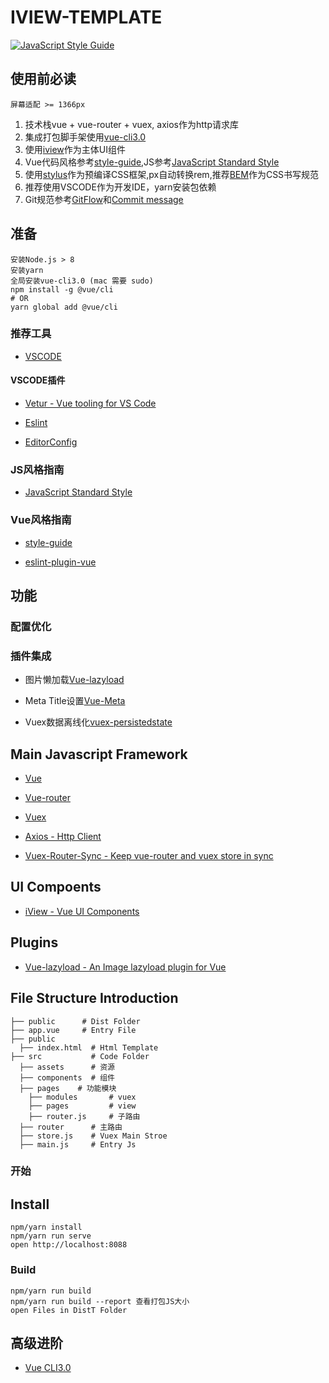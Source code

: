 # IVIEW-TEMPLATE
[![JavaScript Style Guide](https://img.shields.io/badge/code_style-standard-brightgreen.svg)](https://standardjs.com)

## 使用前必读
`屏幕适配 >= 1366px`
1. 技术栈vue + vue-router + vuex, axios作为http请求库
2. 集成打包脚手架使用[vue-cli3.0](https://cli.vuejs.org)
3. 使用[iview](https://www.iviewui.com)作为主体UI组件
4. Vue代码风格参考[style-guide](https://vuefe.cn/v2/style-guide/),JS参考[JavaScript Standard Style](https://standardjs.com/rules-zhcn.html)
5. 使用[stylus](https://www.zhangxinxu.com/jq/stylus/)作为预编译CSS框架,px自动转换rem,推荐[BEM](https://www.w3cplus.com/css/bem-definitions.html)作为CSS书写规范
6. 推荐使用VSCODE作为开发IDE，yarn安装包依赖
7. Git规范参考[GitFlow](https://www.cnblogs.com/lcngu/p/5770288.html)和[Commit message](http://www.ruanyifeng.com/blog/2016/01/commit_message_change_log.html)

## 准备
```
安装Node.js > 8
安装yarn
全局安装vue-cli3.0 (mac 需要 sudo)
npm install -g @vue/cli
# OR
yarn global add @vue/cli
```

### 推荐工具

- [VSCODE](https://code.visualstudio.com/)

#### VSCODE插件

- [Vetur - Vue tooling for VS Code](https://vuejs.github.io/vetur/)

- [Eslint](https://marketplace.visualstudio.com/items?itemName=dbaeumer.vscode-eslint)

- [EditorConfig](https://marketplace.visualstudio.com/items?itemName=EditorConfig.EditorConfig)

### JS风格指南

- [JavaScript Standard Style](https://standardjs.com/rules-zhcn.html)

### Vue风格指南

- [style-guide](https://youzan.github.io/vant/#/zh-CN/style-guide)

- [eslint-plugin-vue](https://github.com/vuejs/eslint-plugin-vue/tree/master/docs/rules)

## 功能

### 配置优化

### 插件集成

- 图片懒加载[Vue-lazyload](https://github.com/hilongjw/vue-lazyload)

- Meta Title设置[Vue-Meta](https://github.com/declandewet/vue-meta)

- Vuex数据离线化[vuex-persistedstate](https://www.npmjs.com/package/vuex-persistedstate)

## Main Javascript Framework

-	[Vue](http://cn.vuejs.org/guide/)

-	[Vue-router](http://router.vuejs.org/zh-cn/index.html)

-	[Vuex](http://vuex.vuejs.org/zh-cn/index.html)

-	[Axios - Http Client](https://github.com/mzabriskie/axios)

-	[Vuex-Router-Sync - Keep vue-router and vuex store in sync](https://github.com/vuejs/vuex-router-sync)

## UI Compoents

-	[iView - Vue UI Components](https://www.iviewui.com)

## Plugins

-	[Vue-lazyload - An Image lazyload plugin for Vue](https://github.com/hilongjw/vue-lazyload)

## File Structure Introduction

```
├── public      # Dist Folder
├── app.vue     # Entry File
├── public
  ├── index.html  # Html Template
├── src           # Code Folder
  ├── assets      # 资源
  ├── components  # 组件
  ├── pages    # 功能模块
    ├── modules       # vuex
    ├── pages         # view
    ├── router.js     # 子路由
  ├── router      # 主路由
  ├── store.js    # Vuex Main Stroe
  ├── main.js     # Entry Js
```

### 开始

## Install
```
npm/yarn install
npm/yarn run serve
open http://localhost:8088
```

### Build
```
npm/yarn run build
npm/yarn run build --report 查看打包JS大小
open Files in DistT Folder
```

## 高级进阶

- [Vue CLI3.0](https://cli.vuejs.org)
